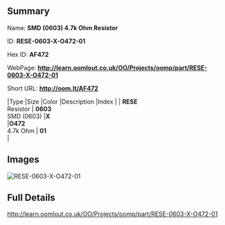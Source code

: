 

## Summary
 
Name: __SMD (0603) 4.7k Ohm Resistor__

ID: __RESE-0603-X-O472-01__

Hex ID: __AF472__

WebPage: __http://learn.oomlout.co.uk/OO/Projects/oomp/part/RESE-0603-X-O472-01__

Short URL: __http://oom.lt/AF472__


|Type   |Size   |Color   |Description   |Index   |
| __RESE__ <br>Resistor  | __0603__<br>SMD (0603)   |__X__<br>    |__O472__<br>4.7k Ohm    | __01__<br>  |


## Images
![RESE-0603-X-O472-01](http://oomlout.com/oomp-gen/parts/RESE-0603-X-O472-01/RESE-0603-X-O472-01_420.jpg)

## Full Details

 http://learn.oomlout.co.uk/OO/Projects/oomp/part/RESE-0603-X-O472-01

